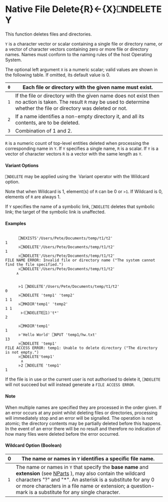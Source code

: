 




<h1 class="heading"><span class="name">Native File Delete</span><span class="command">{R}←{X}⎕NDELETE Y</span></h1>

This function deletes files and directories.


`Y` is a character vector or scalar containing a single file or directory name, or a vector of character vectors containing zero or more file or directory names. Names must conform to the naming rules of the host Operating System.


The optional left argument `X` is a numeric scalar; valid values are  shown in the following table. If omitted, its default value is 0.


| `0` | Each file or directory with the given name must exist. |
| --- | ---  |
| `1` | If the file or directory with the given name does not exist then no action is taken. The result `R` may be used to determine whether the file or directory was deleted or not. |
| `2` | If a name identifies a non-empty directory it, and all its contents, are to be deleted. |
| `3` | Combination of 1 and 2. |


`R` is a numeric count of top-level entities deleted when processing the corresponding name in `Y`. If `Y` specifies a single name,  `R` is a scalar. If `Y` is a vector of character vectors   `R` is a vector  with the same length as `Y`.


#### Variant Options


`⎕NDELETE` may be applied using the  Variant operator with the Wildcard option.


Note that when Wildcard is 1, element(s) of `R` can  be 0 or `>1`. If Wildcard is 0, elements of `R` are always 1.


If `Y` specifies the name of a  symbolic link, `⎕NDELETE` deletes that symbolic link;   the target of the symbolic link is unaffected.

#### Examples
```apl

      ⎕NEXISTS'/Users/Pete/Documents/temp/t1/t2'
1
      ⊢⎕NDELETE'/Users/Pete/Documents/temp/t1/t2'
1
      ⊢⎕NDELETE'/Users/Pete/Documents/temp/t1/t2'
FILE NAME ERROR: Invalid file or directory name ("The system cannot find the file specified.")
      ⊢⎕NDELETE'/Users/Pete/Documents/temp/t1/t2'
     ∧

```
```apl

      ⊢1 ⎕NDELETE'/Users/Pete/Documents/temp/t1/t2'
0
      ⊢⎕NDELETE 'temp1' 'temp2'
1 1
      ⊢⎕MKDIR'temp1' 'temp2'
1 1
       ⊢(⎕NDELETE⍠1)'t*'
2
```
```apl
      ⊢⎕MKDIR'temp1'
1
      ⊢'Hello World' ⎕NPUT 'temp1/hw.txt'
13
      ⊢⎕NDELETE 'temp1'
FILE ACCESS ERROR: temp1: Unable to delete directory ("The directory is not empty.")
      ⊢⎕NDELETE'temp1'
       ∧
      ⊢2 ⎕NDELETE 'temp1'
1

```


If the file is in use or the current user is not authorised to delete it, `⎕NDELETE` will not succeed but will instead generate a `FILE ACCESS ERROR`.

#### Note


When multiple names are specified they are processed in the order given. If an error occurs at any point whilst deleting files or directories, processing will immediately stop and an error will be signalled. The operation is not atomic; the directory contents may be partially deleted before this happens. In the event of an error there will be no result and therefore no indication of how many files were deleted before the error occurred.

#### Wildcard Option (Boolean)


| 0 | The name or names in `Y` identifies a specific file name. |
| --- | ---  |
| `1` | The name or names in `Y` that specify the **base name** and **extension** (see [NParts](../../../system-functions-a-z/system-functions-a-z/nparts.md) ), may also contain the wildcard characters "?" and "*". An asterisk is a substitute for any 0 or more characters in a file name or extension; a question-mark is a substitute for any single character. |


